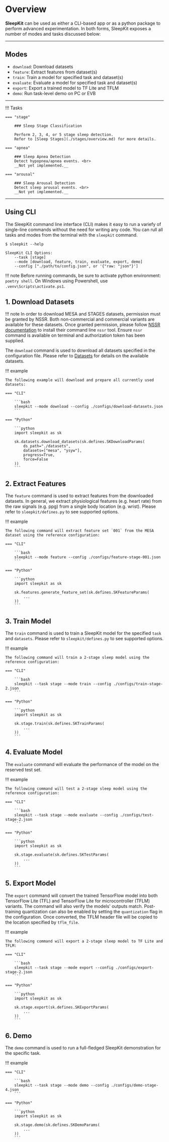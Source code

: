 # Overview

__SleepKit__ can be used as either a CLI-based app or as a python package to perform advanced experimentation. In both forms, SleepKit exposes a number of modes and tasks discussed below:

---

## <span class="sk-h2-span">Modes</span>

* `download`: Download datasets
* `feature`: Extract features from dataset(s)
* `train`: Train a model for specified task and dataset(s)
* `evaluate`: Evaluate a model for specified task and dataset(s)
* `export`: Export a trained model to TF Lite and TFLM
* `demo`: Run task-level demo on PC or EVB


---

!!! Tasks

    === "stage"

        ### Sleep Stage Classification

        Perform 2, 3, 4, or 5 stage sleep detection.
        Refer to [Sleep Stages](./stages/overview.md) for more details.

    === "apnea"

        ### Sleep Apnea Detection
        Detect hypopnea/apnea events. <br>
        __Not yet implemented.__

    === "arousal"

        ### Sleep Arousal Detection
        Detect sleep arousal events. <br>
        __Not yet implemented.__

---

## <span class="sk-h2-span">Using CLI</span>

The SleepKit command line interface (CLI) makes it easy to run a variefy of single-line commands without the need for writing any code. You can rull all tasks and modes from the terminal with the `sleepkit` command.

<div class="termy">

```console
$ sleepkit --help

SleepKit CLI Options:
    --task [stage]
    --mode [download, feature, train, evaluate, export, demo]
    --config ["./path/to/config.json", or '{"raw: "json"}']
```

</div>

!!! note
    Before running commands, be sure to activate python environment: `poetry shell`. On Windows using Powershell, use `.venv\Scripts\activate.ps1`.

## <span class="sk-h2-span">1. Download Datasets</span>

!!! note
    In order to download MESA and STAGES datasets, permission must be granted by NSSR. Both non-commercial and commercial variants are available for these datasets. Once granted permission, please follow [NSSR documentation](https://github.com/nsrr/nsrr-gem) to install their command line `nssr` tool. Ensure `nssr` command is available on terminal and authorization token has been supplied.

The `download` command is used to download all datasets specified in the configuration file. Please refer to [Datasets](./datasets.md) for details on the available datasets.

!!! example

    The following example will download and prepare all currently used datasets:

    === "CLI"

        ```bash
        sleepkit --mode download --config ./configs/download-datasets.json
        ```

    === "Python"

        ```python
        import sleepkit as sk

        sk.datasets.download_datasets(sk.defines.SKDownloadParams(
            ds_path="./datasets",
            datasets=["mesa", "ysyw"],
            progress=True,
            force=False
        ))
        ```

## <span class="sk-h2-span">2. Extract Features</span>

The `feature` command is used to extract features from the downloaded datasets. In general, we extract physiological features (e.g. heart rate) from the raw signals (e.g. ppg) from a single body location (e.g. wrist). Please refer to `sleepkit/defines.py` to see supported options.

!!! example

    The following command will extract feature set `001` from the MESA dataset using the reference configuration:

    === "CLI"

        ```bash
        sleepkit --mode feature --config ./configs/feature-stage-001.json
        ```

    === "Python"

        ```python
        import sleepkit as sk

        sk.features.generate_feature_set(sk.defines.SKFeatureParams(
            ...
        ))
        ```

## <span class="sk-h2-span">3. Train Model</span>

The `train` command is used to train a SleepKit model for the specified `task` and `datasets`. Please refer to `sleepkit/defines.py` to see supported options.

!!! example

    The following command will train a 2-stage sleep model using the reference configuration:

    === "CLI"

        ```bash
        sleepkit --task stage --mode train --config ./configs/train-stage-2.json
        ```

    === "Python"

        ```python
        import sleepkit as sk

        sk.stage.train(sk.defines.SKTrainParams(
            ...
        ))
        ```

## <span class="sk-h2-span">4. Evaluate Model</span>

The `evaluate` command will evaluate the performance of the model on the reserved test set.

!!! example

    The following command will test a 2-stage sleep model using the reference configuration:

    === "CLI"

        ```bash
        sleepkit --task stage --mode evaluate --config ./configs/test-stage-2.json
        ```

    === "Python"

        ```python
        import sleepkit as sk

        sk.stage.evaluate(sk.defines.SKTestParams(
            ...
        ))
        ```

## <span class="sk-h2-span">5. Export Model</span>

The `export` command will convert the trained TensorFlow model into both TensorFlow Lite (TFL) and TensorFlow Lite for microcontroller (TFLM) variants. The command will also verify the models' outputs match. Post-training quantization can also be enabled by setting the `quantization` flag in the configuration. Once converted, the TFLM header file will be copied to the location specified by `tflm_file`.

!!! example

    The following command will export a 2-stage sleep model to TF Lite and TFLM:

    === "CLI"

        ```bash
        sleepkit --task stage --mode export --config ./configs/export-stage-2.json
        ```

    === "Python"

        ```python
        import sleepkit as sk

        sk.stage.export(sk.defines.SKExportParams(
            ...
        ))
        ```

## <span class="sk-h2-span">6. Demo</span>

The `demo` command is used to run a full-fledged SleepKit demonstration for the specific task.


!!! example

    === "CLI"

        ```bash
        sleepkit --task stage --mode demo --config ./configs/demo-stage-4.json
        ```

    === "Python"

        ```python
        import sleepkit as sk

        sk.stage.demo(sk.defines.SKDemoParams(
            ...
        ))
        ```
